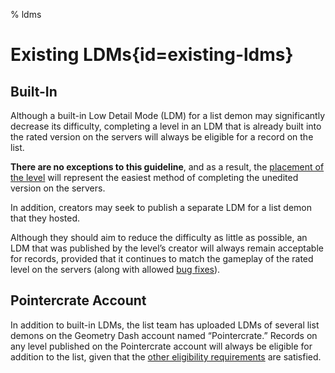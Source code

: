 % ldms

<div class='panel fade js-scroll-anim' data-anim='fade'>

# Existing LDMs{id=existing-ldms}

## Built-In

Although a built-in Low Detail Mode (LDM) for a list demon may significantly decrease its difficulty, completing a level in an LDM that is already built into the rated version on the servers will always be eligible for a record on the list. 

**There are no exceptions to this guideline**, and as a result, the [placement of the level](/guidelines/listopinions/#ldms) will represent the easiest method of completing the unedited version on the servers. 

In addition, creators may seek to publish a separate LDM for a list demon that they hosted. 

Although they should aim to reduce the difficulty as little as possible, an LDM that was published by the level’s creator will always remain acceptable for records, provided that it continues to match the gameplay of the rated level on the servers (along with allowed [bug fixes](/guidelines/eligibility/#bugfixes)).

## Pointercrate Account

In addition to built-in LDMs, the list team has uploaded LDMs of several list demons on the Geometry Dash account named “Pointercrate.” Records on any level published on the Pointercrate account will always be eligible for addition to the list, given that the [other eligibility requirements](/guidelines/eligibility) are satisfied. 

</div>
